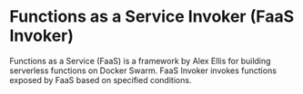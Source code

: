 # Functions as a Service Invoker (FaaS Invoker)

Functions as a Service (FaaS) is a framework by Alex Ellis for building serverless functions on Docker Swarm. FaaS Invoker invokes functions exposed by FaaS based on specified conditions.
